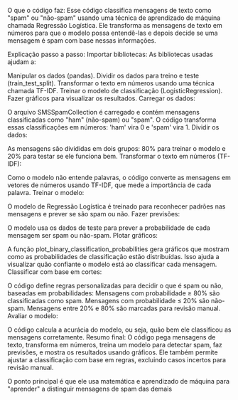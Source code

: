 O que o código faz:
Esse código classifica mensagens de texto como "spam" ou "não-spam" usando uma técnica de aprendizado de máquina chamada Regressão Logística. Ele transforma as mensagens de texto em números para que o modelo possa entendê-las e depois decide se uma mensagem é spam com base nessas informações.

Explicação passo a passo:
Importar bibliotecas: As bibliotecas usadas ajudam a:

Manipular os dados (pandas).
Dividir os dados para treino e teste (train_test_split).
Transformar o texto em números usando uma técnica chamada TF-IDF.
Treinar o modelo de classificação (LogisticRegression).
Fazer gráficos para visualizar os resultados.
Carregar os dados:

O arquivo SMSSpamCollection é carregado e contém mensagens classificadas como "ham" (não-spam) ou "spam".
O código transforma essas classificações em números: 'ham' vira 0 e 'spam' vira 1.
Dividir os dados:

As mensagens são divididas em dois grupos: 80% para treinar o modelo e 20% para testar se ele funciona bem.
Transformar o texto em números (TF-IDF):

Como o modelo não entende palavras, o código converte as mensagens em vetores de números usando TF-IDF, que mede a importância de cada palavra.
Treinar o modelo:

O modelo de Regressão Logística é treinado para reconhecer padrões nas mensagens e prever se são spam ou não.
Fazer previsões:

O modelo usa os dados de teste para prever a probabilidade de cada mensagem ser spam ou não-spam.
Plotar gráficos:

A função plot_binary_classification_probabilities gera gráficos que mostram como as probabilidades de classificação estão distribuídas. Isso ajuda a visualizar quão confiante o modelo está ao classificar cada mensagem.
Classificar com base em cortes:

O código define regras personalizadas para decidir o que é spam ou não, baseadas em probabilidades:
Mensagens com probabilidade ≥ 80% são classificadas como spam.
Mensagens com probabilidade ≤ 20% são não-spam.
Mensagens entre 20% e 80% são marcadas para revisão manual.
Avaliar o modelo:

O código calcula a acurácia do modelo, ou seja, quão bem ele classificou as mensagens corretamente.
Resumo final:
O código pega mensagens de texto, transforma em números, treina um modelo para detectar spam, faz previsões, e mostra os resultados usando gráficos. Ele também permite ajustar a classificação com base em regras, excluindo casos incertos para revisão manual.

O ponto principal é que ele usa matemática e aprendizado de máquina para "aprender" a distinguir mensagens de spam das demais
